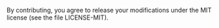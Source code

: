 By contributing, you agree to release your modifications under the MIT license (see the file LICENSE-MIT).
